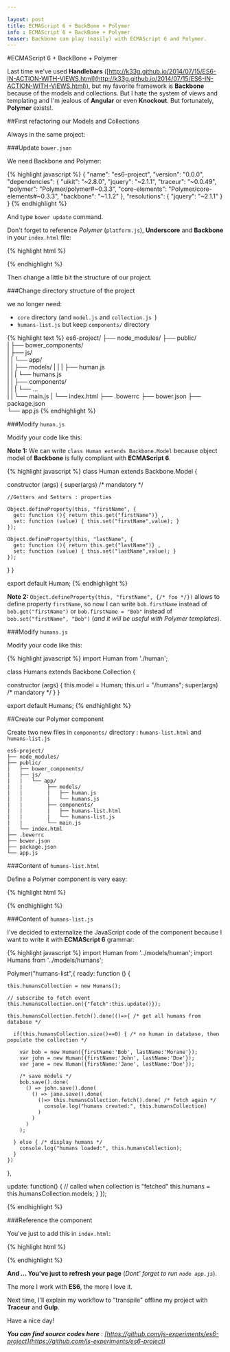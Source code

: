 ```yaml
---

layout: post
title: ECMAScript 6 + BackBone + Polymer
info : ECMAScript 6 + BackBone + Polymer
teaser: Backbone can play (easily) with ECMAScript 6 and Polymer.
---
```


#ECMAScript 6 + BackBone + Polymer

Last time we've used **Handlebars** ([http://k33g.github.io/2014/07/15/ES6-IN-ACTION-WITH-VIEWS.html](http://k33g.github.io/2014/07/15/ES6-IN-ACTION-WITH-VIEWS.html)), but my favorite framework is **Backbone** because of the models and collections. But I hate the system of views and templating and I'm jealous of **Angular** or even **Knockout**. But fortunately, **Polymer** exists!.

##First refactoring our Models and Collections

Always in the same project:

###Update `bower.json`

We need Backbone and Polymer:

{% highlight javascript %}
{
  "name": "es6-project",
  "version": "0.0.0",
  "dependencies": {
    "uikit": "~2.8.0",
    "jquery": "~2.1.1",
    "traceur": "~0.0.49",
    "polymer": "Polymer/polymer#~0.3.3",
    "core-elements": "Polymer/core-elements#~0.3.3",
    "backbone": "~1.1.2"
  },
  "resolutions": {
    "jquery": "~2.1.1"
  }
}
{% endhighlight %}

And type `bower update` command.

Don't forget to reference *Polymer* (`platform.js`), **Underscore** and **Backbone** in your `index.html` file:

{% highlight html %}
<!-- 1. Load platform.js for polyfill support. -->
<script src="bower_components/platform/platform.js"></script>

<script src="bower_components/jquery/dist/jquery.min.js"></script>
<script src="bower_components/underscore/underscore.js"></script>
<script src="bower_components/backbone/backbone.js"></script>
<script src="bower_components/traceur/traceur.js"></script>
{% endhighlight %}

Then change a little bit the structure of our project.

###Change directory structure of the project

we no longer need:

- `core` directory (and `model.js` and `collection.js `)
- `humans-list.js` but keep `components/` directory

{% highlight text %}
es6-project/
├── node_modules/
├── public/   
|   ├── bower_components/  
|   ├── js/          
|   |   └── app/  
|   |        ├── models/
|   |        |   ├── human.js    
|   |        |   └── humans.js  
|   |        ├── components/    
|   |        |   └── ...    
|   |        └── main.js
|   └── index.html
├── .bowerrc
├── bower.json
├── package.json    
└── app.js
{% endhighlight %}

###Modify `human.js`

Modify your code like this:

**Note 1:** We can write `class Human extends Backbone.Model` because object model of **Backbone** is fully compliant with **ECMAScript 6**.

{% highlight javascript %}
class Human extends Backbone.Model {

  constructor (args) {
    super(args) /* mandatory */

    //Getters and Setters : properties
    
    Object.defineProperty(this, "firstName", {
      get: function (){ return this.get("firstName")} ,
      set: function (value) { this.set("firstName",value); }
    });

    Object.defineProperty(this, "lastName", {
      get: function (){ return this.get("lastName")} ,
      set: function (value) { this.set("lastName",value); }
    });

  }
}

export default Human;
{% endhighlight %}

**Note 2:** `Object.defineProperty(this, "firstName", {/* foo */})` allows to define property `firstName`, so now I can write `bob.firstName` instead of `bob.get("firstName")` or `bob.firstName = "Bob"` instead of `bob.set("firstName", "Bob")` (*and it will be useful with Polymer templates*).


###Modify `humans.js`

Modify your code like this:

{% highlight javascript %}
import Human from './human';

class Humans extends Backbone.Collection {

  constructor (args) {
    this.model = Human;
    this.url = "/humans";
    super(args) /* mandatory */
  }
}

export default Humans;
{% endhighlight %}

##Create our Polymer component

Create two new files in `components/` directory : `humans-list.html` and `humans-list.js`

    es6-project/
    ├── node_modules/
    ├── public/   
    |   ├── bower_components/  
    |   ├── js/          
    |   |   └── app/  
    |   |        ├── models/
    |   |        |   ├── human.js    
    |   |        |   └── humans.js  
    |   |        ├── components/    
    |   |        |   ├── humans-list.html    
    |   |        |   └── humans-list.js     
    |   |        └── main.js
    |   └── index.html
    ├── .bowerrc
    ├── bower.json
    ├── package.json    
    └── app.js

###Content of `humans-list.html`

Define a Polymer component is very easy:

{% highlight html %}
<link rel="import" href="../../../bower_components/polymer/polymer.html">

<polymer-element name="humans-list">
  <template>
    <ul>
      <template repeat="{% raw %}{{humans}}{% endraw %}">
        <li>{% raw %}{{firstName}}{% endraw %} {% raw %}{{lastName}}{% endraw %}</li>
      </template>
    </ul>
  </template>

  <script>
    /* Load ES6 script */
    System.import('../../js/app/components/humans-list');

    /* ok this part is weird, there is probably something to do about the path*/
  </script>

</polymer-element>
{% endhighlight %}

###Content of `humans-list.js`

I've decided to externalize the JavaScript code of the component because I want to write it with **ECMAScript 6** grammar:

{% highlight javascript %}
import Human from '../models/human';
import Humans from '../models/humans';

Polymer("humans-list",{
  ready: function () {

    this.humansCollection = new Humans();

    // subscribe to fetch event
    this.humansCollection.on({"fetch":this.update()});

    this.humansCollection.fetch().done(()=>{ /* get all humans from database */

      if(this.humansCollection.size()==0) { /* no human in database, then populate the collection */

        var bob = new Human({firstName:'Bob', lastName:'Morane'});
        var john = new Human({firstName:'John', lastName:'Doe'});
        var jane = new Human({firstName:'Jane', lastName:'Doe'});

        /* save models */
        bob.save().done(
          () => john.save().done(
            () => jane.save().done(
              ()=> this.humansCollection.fetch().done( /* fetch again */
                console.log("humans created:", this.humansCollection)
              )
            )
          )
        );

      } else { /* display humans */
        console.log("humans loaded:", this.humansCollection);
      }
    })
  },

  update: function() { // called when collection is "fetched"
    this.humans = this.humansCollection.models;
  }
});

{% endhighlight %}

###Reference the component

You've just to add this in `index.html`:

{% highlight html %}
<link rel="import" href="js/app/components/humans-list.html">
{% endhighlight %}

**And ... You've just to refresh your page** (*Dont' forget to run `node app.js`*).

The more I work with **ES6**, the more I love it.

Next time, I'll explain my workflow to "transpile" offline my project with **Traceur** and **Gulp**. 

Have a nice day!

***You can find source codes here** : [https://github.com/js-experiments/es6-project](https://github.com/js-experiments/es6-project)*

